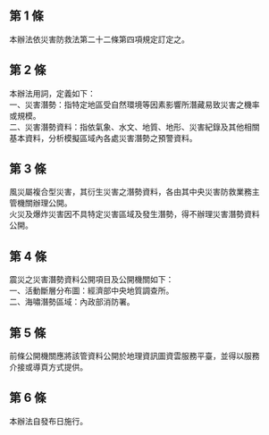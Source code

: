 第 1 條
-------
本辦法依災害防救法第二十二條第四項規定訂定之。

第 2 條
-------
本辦法用詞，定義如下：  
一、災害潛勢：指特定地區受自然環境等因素影響所潛藏易致災害之機率  
    或規模。  
二、災害潛勢資料：指依氣象、水文、地質、地形、災害紀錄及其他相關  
    基本資料，分析模擬區域內各處災害潛勢之預警資料。

第 3 條
-------
風災屬複合型災害，其衍生災害之潛勢資料，各由其中央災害防救業務主  
管機關辦理公開。  
火災及爆炸災害因不具特定災害區域及發生潛勢，得不辦理災害潛勢資料  
公開。

第 4 條
-------
震災之災害潛勢資料公開項目及公開機關如下：  
一、活動斷層分布圖：經濟部中央地質調查所。  
二、海嘯潛勢區域：內政部消防署。

第 5 條
-------
前條公開機關應將該管資料公開於地理資訊圖資雲服務平臺，並得以服務  
介接或導頁方式提供。

第 6 條
-------
本辦法自發布日施行。

